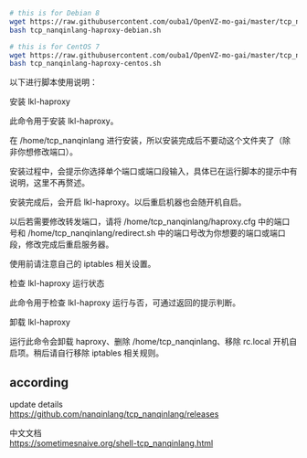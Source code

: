 

```bash
# this is for Debian 8
wget https://raw.githubusercontent.com/ouba1/OpenVZ-mo-gai/master/tcp_nanqinlang-haproxy-debian.sh
bash tcp_nanqinlang-haproxy-debian.sh
```

```bash
# this is for CentOS 7
wget https://raw.githubusercontent.com/ouba1/OpenVZ-mo-gai/master/tcp_nanqinlang-haproxy-centos.sh
bash tcp_nanqinlang-haproxy-centos.sh
```
以下进行脚本使用说明：

安装 lkl-haproxy

此命令用于安装 lkl-haproxy。

在 /home/tcp_nanqinlang 进行安装，所以安装完成后不要动这个文件夹了（除非你想修改端口）。

安装过程中，会提示你选择单个端口或端口段输入，具体已在运行脚本的提示中有说明，这里不再赘述。

安装完成后，会开启 lkl-haproxy。以后重启机器也会随开机自启。

以后若需要修改转发端口，请将 /home/tcp_nanqinlang/haproxy.cfg 中的端口号和 /home/tcp_nanqinlang/redirect.sh 中的端口号改为你想要的端口或端口段，修改完成后重启服务器。

使用前请注意自己的 iptables 相关设置。

检查 lkl-haproxy 运行状态

此命令用于检查 lkl-haproxy 运行与否，可通过返回的提示判断。

卸载 lkl-haproxy

运行此命令会卸载 haproxy、删除 /home/tcp_nanqinlang、移除 rc.local 开机自启项。稍后请自行移除 iptables 相关规则。
## according

update details  
https://github.com/nanqinlang/tcp_nanqinlang/releases

中文文档  
https://sometimesnaive.org/shell-tcp_nanqinlang.html
